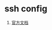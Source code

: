 # ssh config 
1. [官方文档](https://help.github.com/en/github/authenticating-to-github/generating-a-new-ssh-key-and-adding-it-to-the-ssh-agent)